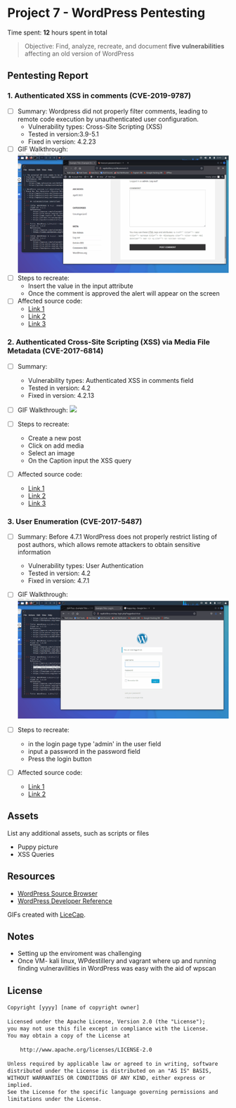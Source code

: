 # Project 7 - WordPress Pentesting

Time spent: **12** hours spent in total

> Objective: Find, analyze, recreate, and document **five vulnerabilities** affecting an old version of WordPress

## Pentesting Report

### 1. Authenticated XSS in comments (CVE-2019-9787)
  - [ ] Summary: Wordpress did not properly filter comments, leading to remote code execution by unauthenticated user configuration.  
    - Vulnerability types: Cross-Site Scripting (XSS)
    - Tested in version:3.9-5.1
    - Fixed in version: 4.2.23
  - [ ] GIF Walkthrough: <img src = "Xss01.gif">
  - [ ] Steps to recreate: 
    - Insert the value in the input attribute
    - Once the comment is approved the alert will appear on the screen
  - [ ] Affected source code:
    - [Link 1](https://wpscan.com/vulnerability/8051e64b-f73e-45ce-a853-02b8e425155b)
    - [Link 2](https://www.exploit-db.com/exploits/36844)
    - [Link 3](https://wpdistillery.php)

### 2. Authenticated Cross-Site Scripting (XSS) via Media File Metadata (CVE-2017-6814)
  - [ ] Summary: 
    - Vulnerability types: Authenticated XSS in comments field
    - Tested in version: 4.2
    - Fixed in version: 4.2.13
  - [ ] GIF Walkthrough: <img src = "Xss02.gif">
  - [ ] Steps to recreate: 
    - Create a new post 
    - Click on add media
    - Select an image
    - On the Caption input the XSS query

  - [ ] Affected source code:
    - [Link 1](https://wpscan.com/vulnerability/2c5632d8-4d40-4099-9e8f-23afde51b56e)
    - [Link 2](https://wordpress.org/news/2017/03/wordpress-4-7-3-security-and-maintenance-release/)
    - [Link 3](https://wpdistillery.php)

### 3. User Enumeration (CVE-2017-5487)
  - [ ] Summary: Before 4.7.1 WordPress does not properly restrict listing of post authors, which allows remote attackers to obtain sensitive information
    - Vulnerability types: User Authentication
    - Tested in version: 4.2
    - Fixed in version: 4.7.1
  - [ ] GIF Walkthrough: <img src = "login.gif">
  - [ ] Steps to recreate: 
    - in the login page type 'admin' in the user field
    - input a password in the password field
    - Press the login button 

  - [ ] Affected source code:
    - [Link 1](https://wpdistillery.php)
    - [Link 2](https://core.trac.wordpress.org/browser/tags/version/src/source_file.php)


## Assets

List any additional assets, such as scripts or files
- Puppy picture
- XSS Queries

## Resources

- [WordPress Source Browser](https://core.trac.wordpress.org/browser/)
- [WordPress Developer Reference](https://developer.wordpress.org/reference/)

GIFs created with [LiceCap](http://www.cockos.com/licecap/).

## Notes

- Setting up the enviroment was challenging
- Once VM- kali linux, WPdestillery and vagrant where up and running finding vulneravilities in WordPress was easy with the aid of wpscan

## License

    Copyright [yyyy] [name of copyright owner]

    Licensed under the Apache License, Version 2.0 (the "License");
    you may not use this file except in compliance with the License.
    You may obtain a copy of the License at

        http://www.apache.org/licenses/LICENSE-2.0

    Unless required by applicable law or agreed to in writing, software
    distributed under the License is distributed on an "AS IS" BASIS,
    WITHOUT WARRANTIES OR CONDITIONS OF ANY KIND, either express or implied.
    See the License for the specific language governing permissions and
    limitations under the License.
